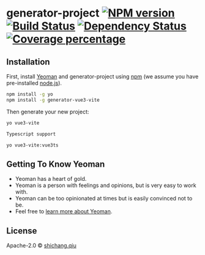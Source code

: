 # generator-project [![NPM version][npm-image]][npm-url] [![Build Status][travis-image]][travis-url] [![Dependency Status][daviddm-image]][daviddm-url] [![Coverage percentage][coveralls-image]][coveralls-url]

>

## Installation

First, install [Yeoman](http://yeoman.io) and generator-project using [npm](https://www.npmjs.com/) (we assume you have pre-installed [node.js](https://nodejs.org/)).

```bash
npm install -g yo
npm install -g generator-vue3-vite
```

Then generate your new project:

```bash
yo vue3-vite

Typescript support

yo vue3-vite:vue3ts  
```

## Getting To Know Yeoman

- Yeoman has a heart of gold.
- Yeoman is a person with feelings and opinions, but is very easy to work with.
- Yeoman can be too opinionated at times but is easily convinced not to be.
- Feel free to [learn more about Yeoman](http://yeoman.io/).

## License

Apache-2.0 © [shichang.qiu]()

[npm-image]: https://badge.fury.io/js/generator-project.svg
[npm-url]: https://npmjs.org/package/generator-project
[travis-image]: https://travis-ci.com/ModeYapu/generator-project.svg?branch=master
[travis-url]: https://travis-ci.com/ModeYapu/generator-project
[daviddm-image]: https://david-dm.org/ModeYapu/generator-project.svg?theme=shields.io
[daviddm-url]: https://david-dm.org/ModeYapu/generator-project
[coveralls-image]: https://coveralls.io/repos/ModeYapu/generator-project/badge.svg
[coveralls-url]: https://coveralls.io/r/ModeYapu/generator-project

